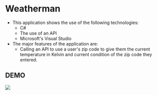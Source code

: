 # Weatherman
- This application shows the use of the following technologies:
  - C#
  - The use of an API
  - Microsoft's Visual Studio
- The major features of the application are:
  - Calling an API to use a user's zip code to give them the current temperature in Kelvin and current condition of the zip code they entered.
  
## DEMO
![](https://raw.githubusercontent.com/blaise594/WeathermanRevised/master/media/weathermandemo.gif)

